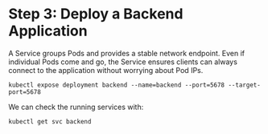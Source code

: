 # Step 3: Deploy a Backend Application


A Service groups Pods and provides a stable network endpoint. Even if individual Pods come and go, the Service ensures clients can always connect to the application without worrying about Pod IPs.

```
kubectl expose deployment backend --name=backend --port=5678 --target-port=5678
```

We can check the running services with:
```
kubectl get svc backend
```
